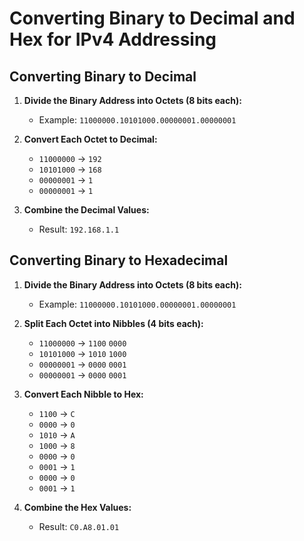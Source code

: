 # Converting Binary to Decimal and Hex for IPv4 Addressing

## Converting Binary to Decimal

1. **Divide the Binary Address into Octets (8 bits each):**
   - Example: `11000000.10101000.00000001.00000001`

2. **Convert Each Octet to Decimal:**
   - `11000000` -> `192`
   - `10101000` -> `168`
   - `00000001` -> `1`
   - `00000001` -> `1`

3. **Combine the Decimal Values:**
   - Result: `192.168.1.1`

## Converting Binary to Hexadecimal

1. **Divide the Binary Address into Octets (8 bits each):**
   - Example: `11000000.10101000.00000001.00000001`

2. **Split Each Octet into Nibbles (4 bits each):**
   - `11000000` -> `1100` `0000`
   - `10101000` -> `1010` `1000`
   - `00000001` -> `0000` `0001`
   - `00000001` -> `0000` `0001`

3. **Convert Each Nibble to Hex:**
   - `1100` -> `C`
   - `0000` -> `0`
   - `1010` -> `A`
   - `1000` -> `8`
   - `0000` -> `0`
   - `0001` -> `1`
   - `0000` -> `0`
   - `0001` -> `1`

4. **Combine the Hex Values:**
   - Result: `C0.A8.01.01`
